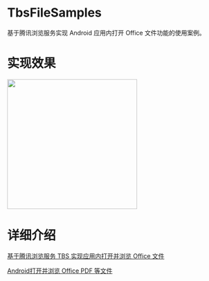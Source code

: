 # TbsFileSamples
基于腾讯浏览服务实现 Android 应用内打开 Office 文件功能的使用案例。

# 实现效果
<img src="samples.gif" height="300"></img>

# 详细介绍
[基于腾讯浏览服务 TBS 实现应用内打开并浏览 Office 文件](https://mp.weixin.qq.com/s/o85q4DWDWcDmFFUcdLeAkw)

[Android打开并浏览 Office PDF 等文件](https://www.jianshu.com/p/b4e6650adf1b)


